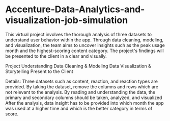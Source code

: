 # Accenture-Data-Analytics-and-visualization-job-simulation
This virtual project involves the thorough analysis of three datasets to understand user behavior within the app. Through data cleaning, modeling, and visualization, the team aims to uncover insights such as the peak usage month and the highest-scoring content category. The project's findings will be presented to the client in a clear and visually.


Project Understanding
Data Cleaning & Modeling
Data Visualization & Storytelling
Present to the Client



Details:
Three datasets such as content, reaction, and reaction types are provided.
By taking the dataset, remove the columns and rows which are not relevant to the analysis.
By reading and understanding the data, the primary and secondary columns should be taken, analyzed, and visualized
After the analysis, data insight has to be provided into which month the app was used at a higher time and which is the better category in terms of score.
